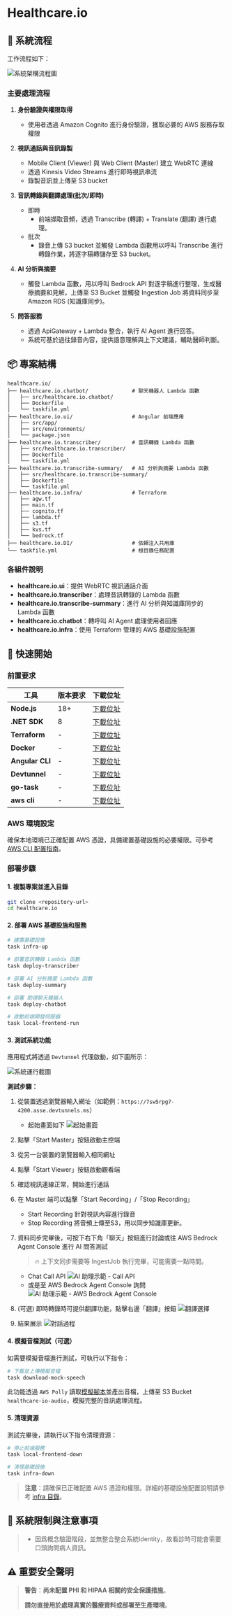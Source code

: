 # Healthcare.io

## 🔄 系統流程

工作流程如下：

![系統架構流程圖](./img/flow.png)

### 主要處理流程

1. **身份驗證與權限取得**

   - 使用者透過 Amazon Cognito 進行身份驗證，獲取必要的 AWS 服務存取權限
2. **視訊通話與音訊錄製**

   - Mobile Client (Viewer) 與 Web Client (Master) 建立 WebRTC 連線
   - 透過 Kinesis Video Streams 進行即時視訊串流
   - 錄製音訊並上傳至 S3 bucket
3. **音訊轉錄與翻譯處理(批次/即時)**

   - 即時
     - 前端擷取音頻，透過 Transcribe (轉譯) + Translate (翻譯) 進行處理。
   - 批次
     - 錄音上傳 S3 bucket 並觸發 Lambda 函數用以呼叫 Transcribe 進行轉錄作業，將逐字稿轉儲存至 S3 bucket。
4. **AI 分析與摘要**

   - 觸發 Lambda 函數，用以呼叫 Bedrock API 對逐字稿進行整理，生成醫療摘要和見解，上傳至 S3 Bucket 並觸發 Ingestion Job 將資料同步至 Amazon RDS (知識庫同步)。
5. **問答服務**

   - 透過 ApiGateway + Lambda 整合，執行 AI Agent 進行回答。
   - 系統可基於過往錄音內容，提供語意理解與上下文建議，輔助醫師判斷。

## 📦 專案結構

```
healthcare.io/
├── healthcare.io.chatbot/              # 聊天機器人 Lambda 函數
│   ├── src/healthcare.io.chatbot/  
│   ├── Dockerfile  
│   └── taskfile.yml  
├── healthcare.io.ui/                   # Angular 前端應用
│   ├── src/app/  
│   ├── src/environments/  
│   └── package.json  
├── healthcare.io.transcriber/          # 音訊轉錄 Lambda 函數
│   ├── src/healthcare.io.transcriber/  
│   ├── Dockerfile  
│   └── taskfile.yml  
├── healthcare.io.transcribe-summary/   # AI 分析與摘要 Lambda 函數
│   ├── src/healthcare.io.transcribe-summary/  
│   ├── Dockerfile   
│   └── taskfile.yml   
├── healthcare.io.infra/                # Terraform 
│   ├── agw.tf  
│   ├── main.tf  
│   ├── cognito.tf   
│   ├── lambda.tf  
│   ├── s3.tf   
│   ├── kvs.tf   
│   └── bedrock.tf  
├── healthcare.io.DI/                   # 依賴注入共用庫
└── taskfile.yml                        # 根目錄任務配置
```

### 各組件說明

- **healthcare.io.ui**：提供 WebRTC 視訊通話介面
- **healthcare.io.transcriber**：處理音訊轉錄的 Lambda 函數
- **healthcare.io.transcribe-summary**：進行 AI 分析與知識庫同步的 Lambda 函數
- **healthcare.io.chatbot**：轉呼叫 AI Agent 處理使用者回應
- **healthcare.io.infra**：使用 Terraform 管理的 AWS 基礎設施配置

## 🚀 快速開始

### 前置要求

| 工具                  | 版本要求 | 下載位址                                                                                                                           |
| --------------------- | -------- | ---------------------------------------------------------------------------------------------------------------------------------- |
| **Node.js**     | 18+      | [下載位址](https://nodejs.org/en/download)                                                                                            |
| **.NET SDK**    | 8        | [下載位址](https://dotnet.microsoft.com/zh-tw/download/dotnet/8.0)                                                                    |
| **Terraform**   | -        | [下載位址](https://developer.hashicorp.com/terraform/install)                                                                         |
| **Docker**      | -        | [下載位址](https://docs.docker.com/desktop/setup/install/mac-install/)                                                                |
| **Angular CLI** | -        | [下載位址](https://www.npmjs.com/package/@angular/cli)                                                                                |
| **Devtunnel**   | -        | [下載位址](https://learn.microsoft.com/zh-tw/azure/developer/dev-tunnels/get-started?tabs=macos)                                      |
| **go-task**     | -        | [下載位址](https://taskfile.dev/installation/)                                                                                        |
| **aws cli**     | -        | [下載位址](https://docs.aws.amazon.com/zh_tw/cli/latest/userguide/getting-started-install.html#getting-started-install-instructions/) |

### AWS 環境設定

確保本地環境已正確配置 AWS 憑證，具備建置基礎設施的必要權限。可參考 [AWS CLI 配置指南](https://docs.aws.amazon.com/zh_tw/cli/latest/userguide/cli-configure-quickstart.html)。

### 部署步驟

#### 1. 複製專案並進入目錄

```bash
git clone <repository-url>
cd healthcare.io
```

#### 2. 部署 AWS 基礎設施和服務

```bash
# 建置基礎設施
task infra-up

# 部署音訊轉錄 Lambda 函數
task deploy-transcriber

# 部署 AI 分析摘要 Lambda 函數
task deploy-summary

# 部署 助理聊天機器人
task deploy-chatbot

# 啟動前端開發伺服器
task local-frontend-run
```

#### 3. 測試系統功能

應用程式將透過 `Devtunnel` 代理啟動，如下圖所示：

![系統運行截圖](./img/running.png)

**測試步驟：**

1. 從裝置透過瀏覽器輸入網址（如範例：`https://7sw5rpg7-4200.asse.devtunnels.ms`）

   - 起始畫面如下
     ![起始畫面](./img/init.png)
2. 點擊「Start Master」按鈕啟動主控端
3. 從另一台裝置的瀏覽器輸入相同網址
4. 點擊「Start Viewer」按鈕啟動觀看端
5. 確認視訊連線正常，開始進行通話
6. 在 Master 端可以點擊「Start Recording」/「Stop Recording」

   - Start Recording 針對視訊內容進行錄音
   - Stop Recording 將音頻上傳至S3，用以同步知識庫更新。
7. 資料同步完畢後，可按下右下角「聊天」按鈕進行討論或往 AWS Bedrock Agent Console 進行 AI 問答測試

   > 🔥 上下文同步需要等 IngestJob 執行完畢，可能需要一點時間。
   >

   - Chat Call API
     ![AI 助理示範 - Call API](./img/chat.png)
   - 或是至 AWS Bedrock Agent Console 詢問
     ![AI 助理示範 - AWS Bedrock Agent Console](./img/assistant-demo.png)
8. (可選) 即時轉錄時可提供翻譯功能，點擊右邊「翻譯」按鈕
   ![翻譯選擇](./img/translate.png)
9. 結果展示
   ![對話過程](./img/meeting-live.jpg)

#### 4. 模擬音檔測試（可選）

如需要模擬音檔進行測試，可執行以下指令：

```bash
# 下載並上傳模擬音檔
task download-mock-speech
```

此功能透過 `AWS Polly` 讀取[模擬腳本](./healthcare.io.transcriber/src/healthcare.io.transcriber/mock-speech.ssml)並產出音檔，上傳至 S3 Bucket `healthcare-io-audio`，模擬完整的音訊處理流程。

#### 5. 清理資源

測試完畢後，請執行以下指令清理資源：

```bash
# 停止前端服務
task local-frontend-down

# 清理基礎設施
task infra-down
```

> **注意**：請確保已正確配置 AWS 憑證和權限。詳細的基礎設施配置說明請參考 [infra 目錄](./healthcare.io.infra/)。

## 🚫 系統限制與注意事項

> - 因爲概念驗證階段，並無整合整合系統Identity，故看診時可能會需要口頭詢問病人資訊。

## ⚠️ 重要安全聲明

> **警告**：**尚未配置 PHI 和 HIPAA 相關的安全保護措施**。
>
> **請勿直接用於處理真實的醫療資料或部署至生產環境**。
